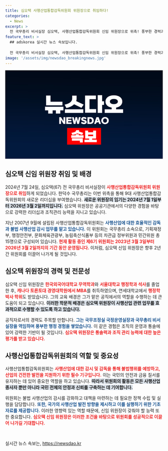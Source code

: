 ```yaml
---
title: 심오택 사행산업통합감독위원회 위원장으로 취임하다!
categories:
  - News
excerpt: >
  전 국무총리 비서실장 심오택, 사행산업통합감독위원회 신임 위원장으로 위촉! 풍부한 경력과 탁월한 조직관리 능력으로 업계를 이끌어갈 그의 리더십이 기대된다.
feature_text: >
  ## adskorea 실시간 뉴스 속보입니다.

  전 국무총리 비서실장 심오택, 사행산업통합감독위원회 신임 위원장으로 위촉! 풍부한 경력과 탁월한 조직관리 능력으로 업계를 이끌어갈 그의 리더십이 기대된다.
image: '/assets/img/newsdao_breakingnews.jpg'
---
```


<p><img src="/assets/img/newsdao_breakingnews.jpg" alt="adskorea 속보" /></p>

<h2 data-ke-size="size26">심오택 신임 위원장 취임 및 배경</h2>

<p data-ke-size="size16">2024년 7월 24일, 심오택(67) 전 국무총리 비서실장이 <b><span style="color: #ee2323;">사행산업통합감독위원회 위원장으로 취임</span></b>하게 되었습니다. 한덕수 국무총리는 이번 위촉을 통해 9대 사행산업통합감독위원회의 새로운 리더십을 부여했습니다. <b><span style="background-color: #21538527;">새로운 위원장의 임기는 2024년 7월 1일부터 2026년 3월 2일까지입니다.</span></b> 심오택 위원장은 공공기관에서의 다양한 경험을 바탕으로 강력한 리더십과 조직관리 능력을 지니고 있습니다.  </p>

<p data-ke-size="size16">지난 2007년 9월에 설립된 사행산업통합감독위원회는 <b><span style="color: #1a5490;">사행산업에 대한 효율적인 감독과 불법 사행산업 감시 업무를 맡고 있습니다.</span></b> 이 위원회는 국무총리 소속으로, 기획재정부, 행정안전부, 문화체육관광부, 농림축산식품부 등의 차관급 정부위원과 민간위원 총 15명으로 구성되어 있습니다. <b><span style="color: #ee2323;">현재 활동 중인 제6기 위원회는 2023년 3월 3일부터 2026년 3월 2일까지의 기간 동안 운영됩니다.</span></b> 이처럼, 심오택 신임 위원장은 향후 2년간 위원회를 이끌어 나가게 될 것입니다.</p>

<h2 data-ke-size="size26">심오택 위원장의 경력 및 전문성</h2>

<p data-ke-size="size16">심오택 신임 위원장은 <b><span style="color: #ee2323;">한국외국어대학교 무역학과</span></b>와 <b><span style="color: #ee2323;">서울대학교 행정학과 석사</span></b>를 졸업한 후, <b><span style="color: #ee2323;">캐나다 토론토대 경영대학원에서 MBA</span></b>를 취득하였으며, 연세대학교에서 <b><span style="color: #ee2323;">행정학 박사 학위</span></b>도 받았습니다. 그의 교육 배경은 그가 맡은 공직에서의 역할을 수행하는 데 큰 도움이 되고 있습니다. <b><span style="background-color: #21538527;">이러한 학문적 배경은 심오택 위원장이 사행산업 관련 업무를 효과적으로 수행할 수 있도록 하고 있습니다.</span></b></p>

<p data-ke-size="size16">공직자로서의 경력도 주목할 만합니다. <b><span style="color: #1a5490;">그는 국무조정실 국정운영실장과 국무총리 비서실장을 역임하며 풍부한 행정 경험을 쌓았습니다.</span></b> 이 같은 경험은 조직의 운영과 통솔에 있어 강력한 기반이 될 것입니다. <b><span style="color: #ee2323;">심오택 위원장은 통솔력과 조직 관리 능력에 대한 높은 평가를 받고 있습니다.</span></b> </p>

<h2 data-ke-size="size26">사행산업통합감독위원회의 역할 및 중요성</h2>

<p data-ke-size="size16">사행산업통합감독위원회는 <b><span style="color: #ee2323;">사행산업에 대한 감시 및 감독을 통해 불법행위를 예방하고, 산업의 건전한 발전을 지원하기 위한 필수 기구입니다.</span></b> 이는 국민의 안전과 금융 질서를 유지하는 데 있어 중요한 역할을 하고 있습니다. <b><span style="background-color: #21538527;">따라서 위원회의 활동은 모든 사행산업 종사자 뿐만 아니라 국민 전체의 안정과 신뢰를 구축하는 데 기여합니다.</span></b></p>

<p data-ke-size="size16">위원회는 불법 사행산업의 감시를 강화하고 대책을 마련하는 데 필요한 정책 수립 및 실행을 담당합니다. <b><span style="color: #1a5490;">또한, 국가의 사행산업 발전 방향을 제시하고 이를 실행하기 위한 기초 자료를 제공합니다.</span></b> 이러한 영향력 있는 역할 때문에, 신임 위원장이 갖춰야 할 능력 또한 중요합니다. <b><span style="color: #ee2323;">심오택 신임 위원장은 이러한 조건을 바탕으로 위원회를 성공적으로 이끌어 나가길 기대합니다.</span></b></p>

<p data-ke-size="size16">&nbsp;</p>
실시간 뉴스 속보는, <a href="https://newsdao.kr" rel="dofollow">https://newsdao.kr</a>


